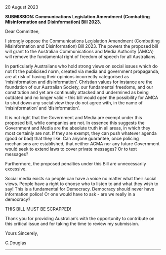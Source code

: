20 August 2023

**SUBMISSION: Communications Legislation Amendment (Combatting Misinformation and**
**Disinformation) Bill 2023.**

Dear Committee,

I strongly oppose the Communications Legislation Amendment (Combatting Misinformation and
Disinformation) Bill 2023. The powers the proposed bill will grant to the Australian Communications
and Media Authority (AMCA) will remove the fundamental right of freedom of speech for all
Australians.

In particularly Australians who hold strong views on social issues which do not fit the publicised
norm, created via media and government propaganda, are at risk of having their opinions incorrectly
categorised as ‘misinformation and disinformation’. Christian values for instance are the foundation
of our Australian Society, our fundamental freedoms, and our constitution and yet are continually
attacked and undermined as being outdated and no longer valid – this bill would open the possibility
for AMCA to shut down any social view they do not agree with, in the name of ‘misinformation’ and
‘disinformation’.

It is not right that the Government and Media are exempt under this proposed bill, while companies
are not. In essence this suggests the Government and Media are the absolute truth in all areas, in
which they most certainly are not. If they are exempt, they can push whatever agenda (good or bad)
that they like. Can anyone guarantee, once policing mechanisms are established, that neither ACMA
nor any future Government would seek to extend laws to cover private messages? Or to text
messages?

Furthermore, the proposed penalties under this Bill are unnecessarily excessive.

Social media exists so people can have a voice no matter what their social views. People have a right
to choose who to listen to and what they wish to say! This is a fundamental for Democracy.
Democracy should never have information police! Or one would have to ask - are we really in a
democracy?

THIS BILL MUST BE SCRAPPED!

Thank you for providing Australian’s with the opportunity to contribute on this critical issue and for
taking the time to review my submission.

Yours Sincerely,

C.Douglas


-----

